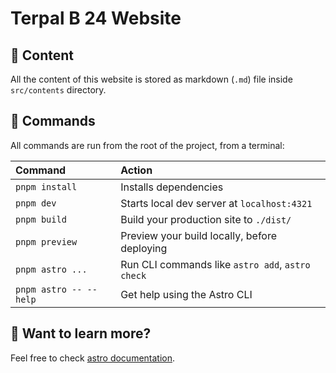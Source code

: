 # Terpal B 24 Website

## 📖 Content

All the content of this website is stored as markdown (`.md`) file inside `src/contents` directory.

## 🧞 Commands

All commands are run from the root of the project, from a terminal:

| Command                | Action                                           |
|:-----------------------|:-------------------------------------------------|
| `pnpm install`         | Installs dependencies                            |
| `pnpm dev`             | Starts local dev server at `localhost:4321`      |
| `pnpm build`           | Build your production site to `./dist/`          |
| `pnpm preview`         | Preview your build locally, before deploying     |
| `pnpm astro ...`       | Run CLI commands like `astro add`, `astro check` |
| `pnpm astro -- --help` | Get help using the Astro CLI                     |

## 👀 Want to learn more?

Feel free to check [astro documentation](https://docs.astro.build).
